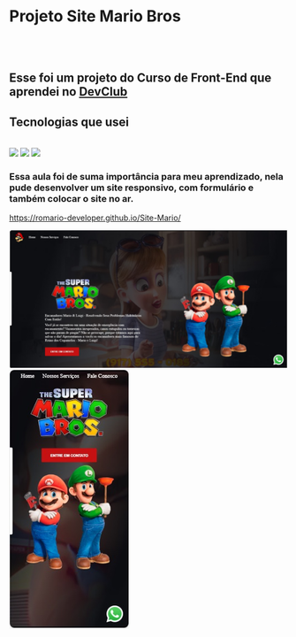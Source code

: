 <h1>Projeto Site Mario Bros</h1>
<br>
<br>
<h2>Esse foi um projeto do Curso de Front-End que aprendei no <a href="https://rodolfomori.com.br/devclub/">DevClub</a></h2>

<h2>Tecnologias que usei</h2>
<br>
<img src="https://img.shields.io/badge/HTML-239120?style=for-the-badge&logo=html5&logoColor=white"/>
<img src="https://img.shields.io/badge/CSS3-1572B6?style=for-the-badge&logo=css3&logoColor=white"/>
<img src="https://img.shields.io/badge/JavaScript-323330?style=for-the-badge&logo=javascript&logoColor=F7DF1E"/>

<h3>Essa aula foi de suma importância para meu aprendizado, nela pude
desenvolver um site responsivo, com formulário e também colocar o site no ar.</h3>

https://romario-developer.github.io/Site-Mario/

<img src="https://github.com/romario-developer/Site-Mario/blob/main/img/desktop.jpg?raw=true"/>

<img src="https://github.com/romario-developer/Site-Mario/blob/main/img/mobile.jpg?raw=true"/>



